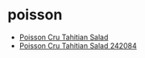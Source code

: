 # poisson

 * [Poisson Cru Tahitian Salad](../../index/p/poisson-cru-tahitian-salad-242084.json)
 * [Poisson Cru Tahitian Salad 242084](../../index/p/poisson-cru-tahitian-salad-242084.json)
